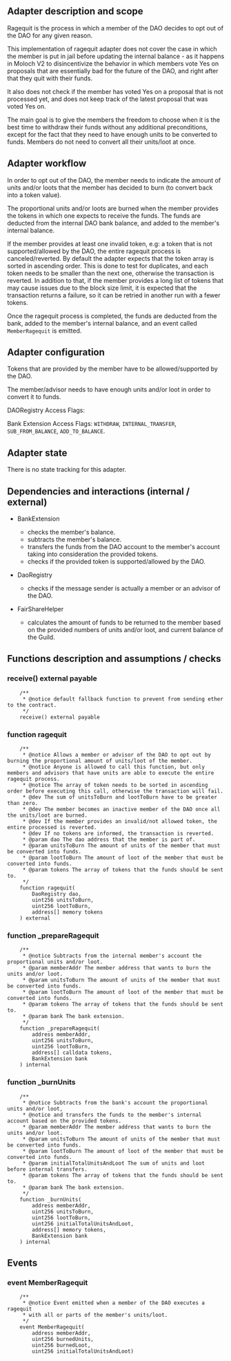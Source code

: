 ## Adapter description and scope

Ragequit is the process in which a member of the DAO decides to opt out of the DAO for any given reason.

This implementation of ragequit adapter does not cover the case in which the member is put in jail before updating the internal balance - as it happens in Moloch V2 to disincentivize the behavior in which members vote Yes on proposals that are essentially bad for the future of the DAO, and right after that they quit with their funds.

It also does not check if the member has voted Yes on a proposal that is not processed yet, and does not keep track of the latest proposal that was voted Yes on.

The main goal is to give the members the freedom to choose when it is the best time to withdraw their funds without any additional preconditions, except for the fact that they need to have enough units to be converted to funds. Members do not need to convert all their units/loot at once.

## Adapter workflow

In order to opt out of the DAO, the member needs to indicate the amount of units and/or loots that the member has decided to burn (to convert back into a token value).

The proportional units and/or loots are burned when the member provides the tokens in which one expects to receive the funds. The funds are deducted from the internal DAO bank balance, and added to the member's internal balance.

If the member provides at least one invalid token, e.g: a token that is not supported/allowed by the DAO, the entire ragequit process is canceled/reverted. By default the adapter expects that the token array is sorted in ascending order. This is done to test for duplicates, and each token needs to be smaller than the next one, otherwise the transaction is reverted.
In addition to that, if the member provides a long list of tokens that may cause issues due to the block size limit, it is expected that the transaction returns a failure, so it can be retried in another run with a fewer tokens.

Once the ragequit process is completed, the funds are deducted from the bank, added to the member's internal balance, and an event called `MemberRagequit` is emitted.

## Adapter configuration

Tokens that are provided by the member have to be allowed/supported by the DAO.

The member/advisor needs to have enough units and/or loot in order to convert it to funds.

DAORegistry Access Flags:

Bank Extension Access Flags: `WITHDRAW`, `INTERNAL_TRANSFER`, `SUB_FROM_BALANCE`, `ADD_TO_BALANCE`.

## Adapter state

There is no state tracking for this adapter.

## Dependencies and interactions (internal / external)

- BankExtension

  - checks the member's balance.
  - subtracts the member's balance.
  - transfers the funds from the DAO account to the member's account taking into consideration the provided tokens.
  - checks if the provided token is supported/allowed by the DAO.

- DaoRegistry

  - checks if the message sender is actually a member or an advisor of the DAO.

- FairShareHelper

  - calculates the amount of funds to be returned to the member based on the provided numbers of units and/or loot, and current balance of the Guild.

## Functions description and assumptions / checks

### receive() external payable

```solidity
    /**
     * @notice default fallback function to prevent from sending ether to the contract.
     */
    receive() external payable
```

### function ragequit

```solidity
    /**
     * @notice Allows a member or advisor of the DAO to opt out by burning the proportional amount of units/loot of the member.
     * @notice Anyone is allowed to call this function, but only members and advisors that have units are able to execute the entire ragequit process.
     * @notice The array of token needs to be sorted in ascending order before executing this call, otherwise the transaction will fail.
     * @dev The sum of unitsToBurn and lootToBurn have to be greater than zero.
     * @dev The member becomes an inactive member of the DAO once all the units/loot are burned.
     * @dev If the member provides an invalid/not allowed token, the entire processed is reverted.
     * @dev If no tokens are informed, the transaction is reverted.
     * @param dao The dao address that the member is part of.
     * @param unitsToBurn The amount of units of the member that must be converted into funds.
     * @param lootToBurn The amount of loot of the member that must be converted into funds.
     * @param tokens The array of tokens that the funds should be sent to.
     */
    function ragequit(
        DaoRegistry dao,
        uint256 unitsToBurn,
        uint256 lootToBurn,
        address[] memory tokens
    ) external
```

### function \_prepareRagequit

```solidity
    /**
     * @notice Subtracts from the internal member's account the proportional units and/or loot.
     * @param memberAddr The member address that wants to burn the units and/or loot.
     * @param unitsToBurn The amount of units of the member that must be converted into funds.
     * @param lootToBurn The amount of loot of the member that must be converted into funds.
     * @param tokens The array of tokens that the funds should be sent to.
     * @param bank The bank extension.
     */
    function _prepareRagequit(
        address memberAddr,
        uint256 unitsToBurn,
        uint256 lootToBurn,
        address[] calldata tokens,
        BankExtension bank
    ) internal
```

### function \_burnUnits

```solidity
    /**
     * @notice Subtracts from the bank's account the proportional units and/or loot,
     * @notice and transfers the funds to the member's internal account based on the provided tokens.
     * @param memberAddr The member address that wants to burn the units and/or loot.
     * @param unitsToBurn The amount of units of the member that must be converted into funds.
     * @param lootToBurn The amount of loot of the member that must be converted into funds.
     * @param initialTotalUnitsAndLoot The sum of units and loot before internal transfers.
     * @param tokens The array of tokens that the funds should be sent to.
     * @param bank The bank extension.
     */
    function _burnUnits(
        address memberAddr,
        uint256 unitsToBurn,
        uint256 lootToBurn,
        uint256 initialTotalUnitsAndLoot,
        address[] memory tokens,
        BankExtension bank
    ) internal
```

## Events

### event MemberRagequit

```solidity
    /**
     * @notice Event emitted when a member of the DAO executes a ragequit
     * with all or parts of the member's units/loot.
     */
    event MemberRagequit(
        address memberAddr,
        uint256 burnedUnits,
        uint256 burnedLoot,
        uint256 initialTotalUnitsAndLoot)
```
